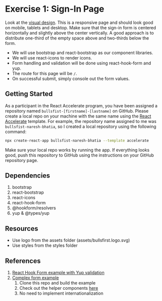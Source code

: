 # Exercise 1: Sign-In Page

Look at the [visual design](../visual-design). This is a responsive page and
should look good on mobile, tablets and desktop. Make sure that the sign-in form
is centered horizontally and slightly above the center vertically. A good
approach is to distribute one-third of the empty space above and two-thirds
below the form.

- We will use bootstrap and react-bootstrap as our component libraries.
- We will use react-icons to render icons.
- Form handling and validation will be done using react-hook-form and yup.
- The route for this page will be `/`.
- On successful submit, simply console out the form values.

## Getting Started

As a participant in the React Accelerate program, you have been assigned a
repository named `bullsfist-[firstname]-[lastname]` on GitHub. Please create a
local repo on your machine with the same name using the
[React Accelerate](https://github.com/PublicisSapient/cra-template-accelerate)
template. For example, the repository name assigned to me was
`bullsfist-naresh-bhatia`, so I created a local repository using the following
command:

```sh
npx create-react-app bullsfist-naresh-bhatia --template accelerate
```

Make sure your local repo works by running the app. If everything looks good,
push this repository to GitHub using the instructions on your GitHub repository
page.

## Dependencies

1. bootstrap
2. react-bootstrap
3. react-icons
4. react-hook-form
5. @hookform/resolvers
6. yup & @types/yup

## Resources

- Use logo from the assets folder (assets/bullsfirst.logo.svg)
- Use styles from the styles folder

## References

1. [React Hook Form example with Yup validation](https://react-hook-form.com/get-started/#SchemaValidation)
2. [Complex form example](https://github.com/nareshbhatia/form-examples)
   1. Clone this repo and build the example
   2. Check out the helper components
      [here](https://github.com/nareshbhatia/form-examples/tree/main/checkout-form-rhf/src/components/Form)
   3. No need to implement internationalization
